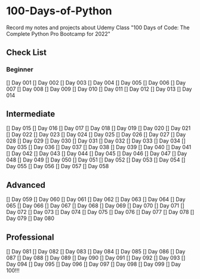 # 100-Days-of-Python
Record my notes and projects about Udemy Class "100 Days of Code: The Complete Python Pro Bootcamp for 2022"

## Check List
### Beginner
[] Day 001
[] Day 002
[] Day 003
[] Day 004
[] Day 005
[] Day 006
[] Day 007
[] Day 008
[] Day 009
[] Day 010
[] Day 011
[] Day 012
[] Day 013
[] Day 014
## Intermediate
[] Day 015
[] Day 016
[] Day 017
[] Day 018
[] Day 019
[] Day 020
[] Day 021
[] Day 022
[] Day 023
[] Day 024
[] Day 025
[] Day 026
[] Day 027
[] Day 028
[] Day 029
[] Day 030
[] Day 031
[] Day 032
[] Day 033
[] Day 034
[] Day 035
[] Day 036
[] Day 037
[] Day 038
[] Day 039
[] Day 040
[] Day 041
[] Day 042
[] Day 043
[] Day 044
[] Day 045
[] Day 046
[] Day 047
[] Day 048
[] Day 049
[] Day 050
[] Day 051
[] Day 052
[] Day 053
[] Day 054
[] Day 055
[] Day 056
[] Day 057
[] Day 058
## Advanced
[] Day 059
[] Day 060
[] Day 061
[] Day 062
[] Day 063
[] Day 064
[] Day 065
[] Day 066
[] Day 067
[] Day 068
[] Day 069
[] Day 070
[] Day 071
[] Day 072
[] Day 073
[] Day 074
[] Day 075
[] Day 076
[] Day 077
[] Day 078
[] Day 079
[] Day 080
## Professional
[] Day 081
[] Day 082
[] Day 083
[] Day 084
[] Day 085
[] Day 086
[] Day 087
[] Day 088
[] Day 089
[] Day 090
[] Day 091
[] Day 092
[] Day 093
[] Day 094
[] Day 095
[] Day 096
[] Day 097
[] Day 098
[] Day 099
[] Day 100!!!